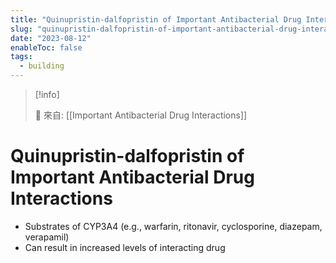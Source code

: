 ```yaml
---
title: "Quinupristin-dalfopristin of Important Antibacterial Drug Interactions"
slug: "quinupristin-dalfopristin-of-important-antibacterial-drug-interactions"
date: "2023-08-12"
enableToc: false
tags:
  - building
---
```


> [!info]
>
> 🌱 來自: [[Important Antibacterial Drug Interactions]]

# Quinupristin-dalfopristin of Important Antibacterial Drug Interactions

- Substrates of CYP3A4 (e.g., warfarin, ritonavir, cyclosporine, diazepam, verapamil)
- Can result in increased levels of interacting drug
